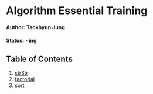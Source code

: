 # Algorithm Essential Training

#### Author: Tackhyun Jung

#### Status: ~ing

## Table of Contents

1. [strStr](https://github.com/takhyun12/Algorithm-Essential-Training/blob/main/strStr.md)
2. [factorial](https://github.com/takhyun12/Algorithm-Essential-Training/blob/main/factorial.md)
3. [sort](https://github.com/takhyun12/Algorithm-Essential-Training/blob/main/sort.md)
